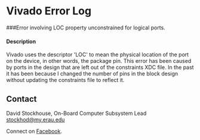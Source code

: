 # Vivado Error Log

###Error involving LOC property unconstrained for logical ports.

#### Description

Vivado uses the descriptor 'LOC' to mean the physical location of the port on
the device, in other words, the package pin. This error has been caused by ports
in the design that are left out of the constraints XDC file. In the past it has
been because I changed the number of pins in the block design without updating
the constraints file to reflect it.

## Contact

David Stockhouse, On-Board Computer Subsystem Lead  
[stockhod@my.erau.edu](mailto:stockhod@my.erau.edu)

Connect on [Facebook](https://www.facebook.com/eaglesaterau/).

